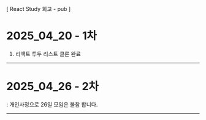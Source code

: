[ React Study 회고 - pub ]

# 2025_04_20 - 1차

1. 리액트 투두 리스트 클론 완료

---

# 2025_04_26 - 2차

: 개인사정으로 26일 모임은 불참 합니다.

---
